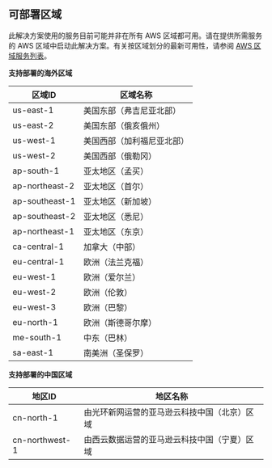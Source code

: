 
## 可部署区域
此解决方案使用的服务目前可能并非在所有 AWS 区域都可用。请在提供所需服务的 AWS 区域中启动此解决方案。有关按区域划分的最新可用性，请参阅 [AWS 区域服务列表][services]。

**支持部署的海外区域**

|区域ID |区域名称 |
| -------------- | ------------------------------------ |
|us-east-1 |美国东部（弗吉尼亚北部） |
|us-east-2 |美国东部（俄亥俄州）|
|us-west-1 |美国西部（加利福尼亚北部） |
|us-west-2 |美国西部（俄勒冈）|
| ap-south-1 |亚太地区（孟买）|
| ap-northeast-2 |亚太地区（首尔）|
| ap-southeast-1 |亚太地区（新加坡）|
| ap-southeast-2 |亚太地区（悉尼）|
| ap-northeast-1 |亚太地区（东京） |
| ca-central-1 |加拿大（中部） |
| eu-central-1 |欧洲（法兰克福）|
|eu-west-1 |欧洲（爱尔兰）|
|eu-west-2 |欧洲（伦敦）|
|eu-west-3 |欧洲（巴黎）|
|eu-north-1 |欧洲（斯德哥尔摩）|
|me-south-1 |中东（巴林）|
|sa-east-1 |南美洲（圣保罗）|


**支持部署的中国区域**

|地区ID |地区名称 |
| -------------- | ------------------------------------ |
| cn-north-1 |由光环新网运营的亚马逊云科技中国（北京）区域|
| cn-northwest-1 |由西云数据运营的亚马逊云科技中国（宁夏）区域|


[services]: https://aws.amazon.com/about-aws/global-infrastructure/regional-product-services/?nc1=h_ls